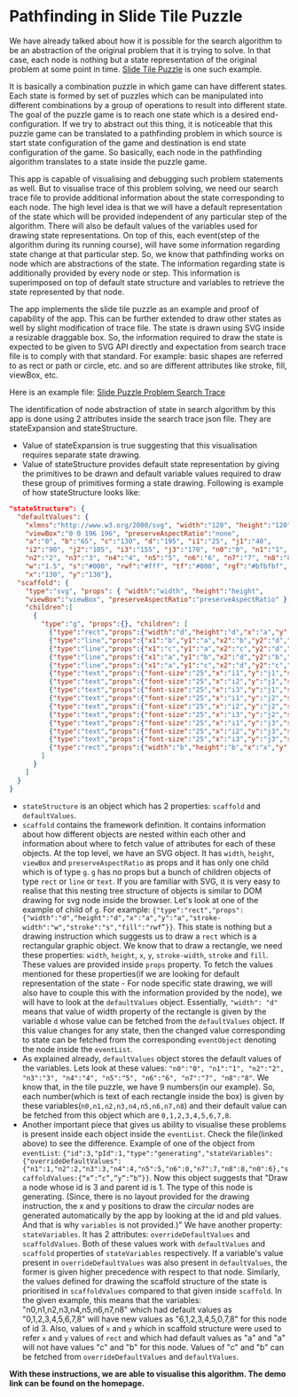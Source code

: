 # Pathfinding in Slide Tile Puzzle

We have already talked about how it is possible for the search algorithm to be an abstraction of the original problem that it is trying to solve. In that case, each node is nothing but a state representation of the original problem at some point in time. [Slide Tile Puzzle](https://en.wikipedia.org/wiki/Sliding_puzzle) is one such example.

It is basically a combination puzzle in which game can have different states. Each state is formed by set of puzzles which can be manipulated into different combinations by a group of operations to result into different state. The goal of the puzzle game is to reach one state which is a desired end-configuration. If we try to abstract out this thing, it is noticeable that this puzzle game can be translated to a pathfinding problem in which source is start state configuration of the game and destination is end state configuration of the game. So basically, each node in the pathfinding algorithm translates to a state inside the puzzle game.

This app is capable of visualising and debugging such problem statements as well. But to visualise trace of this problem solving, we need our search trace file to provide additional information about the state corresponding to each node. The high level idea is that we will have a default representation of the state which will be provided independent of any particular step of the algorithm. There will also be default values of the variables used for drawing state representations. On top of this, each event(step of the algorithm during its running course), will have some information regarding state change at that particular step. So, we know that pathfinding works on node which are abstractions of the state. The information regarding state is additionally provided by every node or step. This information is superimposed on top of default state structure and variables to retrieve the state represented by that node.

The app implements the slide tile puzzle as an example and proof of capability of the app. This can be further extended to draw other states as well by slight modification of trace file. The state is drawn using SVG inside a resizable draggable box. So, the information required to draw the state is expected to be given to SVG API directly and expectation from search trace file is to comply with that standard. For example: basic shapes are referred to as rect or path or circle, etc. and so are different attributes like stroke, fill, viewBox, etc.

Here is an example file: [Slide Puzzle Problem Search Trace](http://pf-algo-viz.org/algorithms/tile.json)

The identification of node abstraction of state in search algorithm by this app is done using 2 attributes inside the search trace json file. They are stateExpansion and stateStructure.

- Value of stateExpansion is true suggesting that this visualisation requires separate state drawing.
- Value of stateStructure provides default state representation by giving the primitives to be drawn and default variable values required to draw these group of primitives forming a state drawing. Following is example of how stateStructure looks like:
```json
"stateStructure": {
  "defaultValues": {
    "xlmns":"http://www.w3.org/2000/svg", "width":"120", "height":"120",
    "viewBox":"0 0 196 196", "preserveAspectRatio":"none",
    "a":"0", "b":"65", "c":"130", "d":"195", "i1":"25", "j1":"40",
    "i2":"90", "j2":"105", "i3":"155", "j3":"170", "n0":"0", "n1":"1",
    "n2":"2", "n3":"3", "n4":"4", "n5":"5", "n6":"6", "n7":"7", "n8":"8",
    "w":"1.5", "s":"#000", "rwf":"#fff", "tf":"#000", "rgf":"#bfbfbf",
    "x":"130", "y":"130"},
  "scaffold": {
    "type":"svg", "props": { "width":"width", "height":"height",
    "viewBox":"viewBox", "preserveAspectRatio":"preserveAspectRatio" },
    "children":[
      {
        "type":"g", "props":{}, "children": [
          {"type":"rect","props":{"width":"d","height":"d","x":"a","y":"a","stroke-width":"w","stroke":"s","fill":"rwf"},"children":[]},
          {"type":"line","props":{"x1":"b","y1":"a","x2":"b","y2":"d","stroke-width":"w","stroke":"s"},"children":[]},
          {"type":"line","props":{"x1":"c","y1":"a","x2":"c","y2":"d","stroke-width":"w","stroke":"s"},"children":[]},
          {"type":"line","props":{"x1":"a","y1":"b","x2":"d","y2":"b","stroke-width":"w","stroke":"s"},"children":[]},
          {"type":"line","props":{"x1":"a","y1":"c","x2":"d","y2":"c","stroke-width":"w","stroke":"s"},"children":[]},
          {"type":"text","props":{"font-size":"25","x":"i1","y":"j1","stroke":"s","fill":"tf"},"value":"n1","children":[]},
          {"type":"text","props":{"font-size":"25","x":"i2","y":"j1","stroke":"s","fill":"tf"},"value":"n2","children":[]},
          {"type":"text","props":{"font-size":"25","x":"i3","y":"j1","stroke":"s","fill":"tf"},"value":"n3","children":[]},
          {"type":"text","props":{"font-size":"25","x":"i1","y":"j2","stroke":"s","fill":"tf"},"value":"n4","children":[]},
          {"type":"text","props":{"font-size":"25","x":"i2","y":"j2","stroke":"s","fill":"tf"},"value":"n5","children":[]},
          {"type":"text","props":{"font-size":"25","x":"i3","y":"j2","stroke":"s","fill":"tf"},"value":"n6","children":[]},
          {"type":"text","props":{"font-size":"25","x":"i1","y":"j3","stroke":"s","fill":"tf"},"value":"n7","children":[]},
          {"type":"text","props":{"font-size":"25","x":"i2","y":"j3","stroke":"s","fill":"tf"},"value":"n8","children":[]},
          {"type":"text","props":{"font-size":"25","x":"i3","y":"j3","stroke":"s","fill":"tf"},"value":"n0","children":[]},
          {"type":"rect","props":{"width":"b","height":"b","x":"x","y":"y","stroke-width":"w","stroke":"s","fill":"rgf"},"children":[]}
        ]
      }
    ]
  }
}
```
- `stateStructure` is an object which has 2 properties: `scaffold` and `defaultValues`.
- `scaffold` contains the framework definition. It contains information about how different objects are nested within each other and information about where to fetch value of attributes for each of these objects. At the top level, we have an SVG object. It has `width`, `height`, `viewBox` and `preserveAspectRatio` as props and it has only one child which is of type `g`. `g` has no props but a bunch of children objects of type `rect` or `line` or `text`. If you are familiar with SVG, it is very easy to realise that this nesting tree structure of objects is similar to DOM drawing for svg node inside the browser. Let's look at one of the example of child of `g`.
For example: `{"type":"rect","props":{"width":"d","height":"d","x":"a","y":"a","stroke-width":"w","stroke":"s","fill":"rwf”}}`. This state is nothing but a drawing instruction which suggests us to draw a `rect` which is a rectangular graphic object. We know that to draw a rectangle, we need these properties: `width`, `height`, `x`, `y`, `stroke-width`, `stroke` and `fill`. These values are provided inside `props` property. To fetch the values mentioned for these properties(if we are looking for default representation of the state - For node specific state drawing, we will also have to couple this with the information provided by the node), we will have to look at the `defaultValues` object. Essentially, `"width": "d"` means that value of width property of the rectangle is given by the variable `d` whose value can be fetched from the `defaultValues` object. If this value changes for any state, then the changed value corresponding to state can be fetched from the corresponding `eventObject` denoting the node inside the `eventList`.
- As explained already, `defaultValues` object stores the default values of the variables. Lets look at these values: `"n0":"0", "n1":"1",
"n2":"2", "n3":"3", "n4":"4", "n5":"5", "n6":"6", "n7":"7", "n8":"8"`. We know that, in the tile puzzle, we have 9 numbers(in our example). So, each number(which is text of each rectangle inside the box) is given by these variables(`n0,n1,n2,n3,n4,n5,n6,n7,n8`) and their default value can be fetched from this object which are `0,1,2,3,4,5,6,7,8`.
- Another important piece that gives us ability to visualise these problems is present inside each object inside the `eventList`. Check the file(linked above) to see the difference. Example of one of the object from `eventList`: `{"id":3,"pId":1,"type":"generating","stateVariables":{"overrideDefaultValues": {"n1":1,"n2":2,"n3":3,"n4":4,"n5":5,"n6":0,"n7":7,"n8":8,"n0":6},"scaffoldValues:{“x”:”c”,”y”:”b”}}`. Now this object suggests that "Draw a node whose id is 3 and parent id is 1. The type of this node is generating. (Since, there is no layout provided for the drawing instruction, the x and y positions to draw the _circular_ nodes are generated automatically by the app by looking at the id and pId values. And that is why `variables` is not provided.)" We have another property: `stateVariables`. It has 2 attributes: `overrideDefaultValues` and `scaffoldValues`. Both of these values work with `defaultValues` and `scaffold` properties of `stateVariables` respectively. If a variable's value present in `overrideDefaultValues` was also present in `defaultValues`, the former is given higher precedence with respect to that node. Similarly, the values defined for drawing the scaffold structure of the state is prioritised in `scaffoldValues` compared to that given inside `scaffold`. In the given example, this means that the variables: "n0,n1,n2,n3,n4,n5,n6,n7,n8" which had default values as "0,1,2,3,4,5,6,7,8" will have new values as "6,1,2,3,4,5,0,7,8" for this node of id 3. Also, values of `x` and `y` which in scaffold structure were used to refer `x` and `y` values of `rect` and which had default values as "a" and "a" will not have values "c" and "b" for this node. Values of "c" and "b" can be fetched from `overrideDefaultValues` and `defaultValues`.


__With these instructions, we are able to visualise this algorithm. The demo link can be found on the homepage.__
